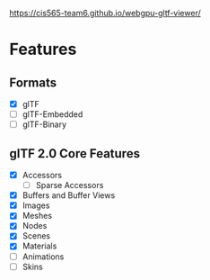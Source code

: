 https://cis565-team6.github.io/webgpu-gltf-viewer/

# Features

## Formats

- [x] glTF
- [ ] glTF-Embedded
- [ ] glTF-Binary

## glTF 2.0 Core Features

- [x] Accessors
  - [ ] Sparse Accessors
- [x] Buffers and Buffer Views
- [x] Images
- [x] Meshes
- [x] Nodes
- [x] Scenes
- [x] Materials
- [ ] Animations
- [ ] Skins
